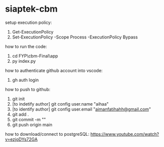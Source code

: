 ﻿# siaptek-cbm

setup execution policy:
1. Get-ExecutionPolicy
2. Set-ExecutionPolicy -Scope Process -ExecutionPolicy Bypass

how to run the code:
1. cd FYP\cbm-Final\app
2. py index.py

how to authenticate github account into vscode:
1. gh auth login

how to push to github:
1. git init
2. [to indetify author] git config user.name "aihaa"
3. [to identify author] git config user.email "aimanfatihahh@gmail.com"
2. git add .
3. git commit -m "<commit-name>"
4. git push origin main


how to download/connect to postgreSQL:
https://www.youtube.com/watch?v=ezjoDYs72GA

